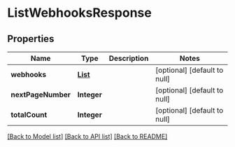 # ListWebhooksResponse
## Properties

| Name | Type | Description | Notes |
|------------ | ------------- | ------------- | -------------|
| **webhooks** | [**List**](WebhookConfig.md) |  | [optional] [default to null] |
| **nextPageNumber** | **Integer** |  | [optional] [default to null] |
| **totalCount** | **Integer** |  | [optional] [default to null] |

[[Back to Model list]](../README.md#documentation-for-models) [[Back to API list]](../README.md#documentation-for-api-endpoints) [[Back to README]](../README.md)


